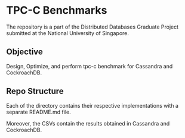 # TPC-C Benchmarks

The repository is a part of the Distributed Databases Graduate Project submitted at the National University of Singapore.

## Objective

Design, Optimize, and perform tpc-c benchmark for Cassandra and CockroachDB.

## Repo Structure

Each of the directory contains their respective implementations with a separate README.md file.

Moreover, the CSVs contain the results obtained in Cassandra and CockroachDB.
